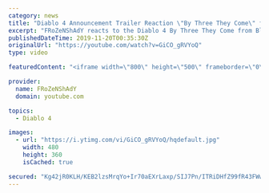 ```yaml
---
category: news
title: "Diablo 4 Announcement Trailer Reaction \"By Three They Come\" from Blizzcon 2019"
excerpt: "FRoZeNShAdY reacts to the Diablo 4 By Three They Come from Blizzcon 2019.For more like and subscribe.Thank you for watching!"
publishedDateTime: 2019-11-20T00:35:30Z
originalUrl: "https://youtube.com/watch?v=GiCO_gRVYoQ"
type: video

featuredContent: "<iframe width=\"800\" height=\"500\" frameborder=\"0\" src=\"https://www.youtube.com/embed/GiCO_gRVYoQ\" allow=\"accelerometer; autoplay; encrypted-media; gyroscope; picture-in-picture\" allowfullscreen></iframe>"

provider:
  name: FRoZeNShAdY
  domain: youtube.com

topics:
  - Diablo 4

images:
  - url: "https://i.ytimg.com/vi/GiCO_gRVYoQ/hqdefault.jpg"
    width: 480
    height: 360
    isCached: true

secured: "Kg42jR0KLH/KEB2lzsMrqYo+Ir70aEXrLaxp/SIJ7Pn/ITRiDHfZ99fR43FWwTNbZ0lsE20ka4DQbieuMcmWeRRlaBO77IpvVa6AaTyLx4xEHpp3/JhqAfE2NZI/HheJTNIQ1zpZIzr/fguPSg/fpZ33ldQv5jEeQUYp6IEnJW/TsRXwhH2+k1MwlhOCz3WhCn5i4ReX87m8lCK+L7vmNdggWu1M3JCfFleB2N5efanhsZOrABizZKapxD4VcEjzHcrBEuFMMKnURC+2qqCi8o8q2CQShw7awIdKnGjjj+eQ2igZWozbi1IztXGnOlWIN0Eg0wGjGrKwIWb7LE2M0Fz6POUJ0lA4E/PQY0fJZTNOMc0PE1J0CjidelyzBFwZRGukDwlGBylqI4JmIGRcI1E0oYjIo4PKdJ8hm8bJdJOXOcQg64fRrXTdlL+m6peW;nnzIFlWobXuL108o4vrYYg=="
---
```


